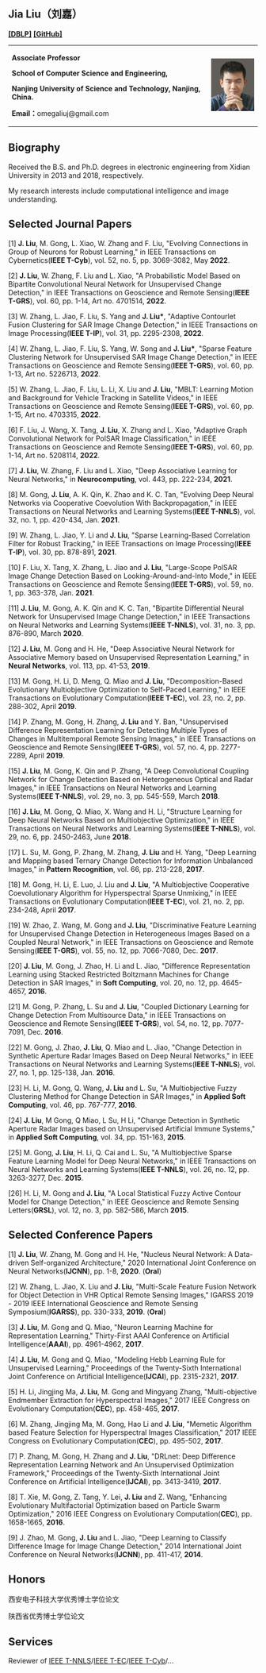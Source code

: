 ## Jia Liu（刘嘉）

[<b>[DBLP]</b>](https://dblp.org/pid/49/1245-20.html) [<b>[GitHub]</b>](https://liusiqinqinqin.github.io/)
<table border="0">
  <tr>
    <td width="80%">
      <p><b>Associate Professor</b></p>
      <p><b>School of Computer Science and Engineering,</b></p>
      <p><b>Nanjing University of Science and Technology, Nanjing, China.</b></p>
      <p><b>Email：</b>omegaliuj@gmail.com</p>
    </td>
    <td width="25%">
      <img src="/jialiu.jpg" width="100%">     
    </td>
  </tr>
</table>

## Biography
Received the B.S. and Ph.D. degrees in electronic engineering from Xidian University in 2013 and 2018, respectively.

My research interests include computational intelligence and image understanding.

## Selected Journal Papers
[1] <b>J. Liu</b>, M. Gong, L. Xiao, W. Zhang and F. Liu, "Evolving Connections in Group of Neurons for Robust Learning," in IEEE Transactions on Cybernetics(<b>IEEE T-Cyb</b>), vol. 52, no. 5, pp. 3069-3082, May <b>2022</b>.

[2] <b>J. Liu</b>, W. Zhang, F. Liu and L. Xiao, "A Probabilistic Model Based on Bipartite Convolutional Neural Network for Unsupervised Change Detection," in IEEE Transactions on Geoscience and Remote Sensing(<b>IEEE T-GRS</b>), vol. 60, pp. 1-14, Art no. 4701514, <b>2022</b>.

[3] W. Zhang, L. Jiao, F. Liu, S. Yang and <b>J. Liu*</b>, "Adaptive Contourlet Fusion Clustering for SAR Image Change Detection," in IEEE Transactions on Image Processing(<b>IEEE T-IP</b>), vol. 31, pp. 2295-2308, <b>2022</b>.

[4] W. Zhang, L. Jiao, F. Liu, S. Yang, W. Song and <b>J. Liu*</b>, "Sparse Feature Clustering Network for Unsupervised SAR Image Change Detection," in IEEE Transactions on Geoscience and Remote Sensing(<b>IEEE T-GRS</b>), vol. 60, pp. 1-13, Art no. 5226713, <b>2022</b>.

[5] W. Zhang, L. Jiao, F. Liu, L. Li, X. Liu and <b>J. Liu</b>, "MBLT: Learning Motion and Background for Vehicle Tracking in Satellite Videos," in IEEE Transactions on Geoscience and Remote Sensing(<b>IEEE T-GRS</b>), vol. 60, pp. 1-15, Art no. 4703315, <b>2022</b>.

[6] F. Liu, J. Wang, X. Tang, <b>J. Liu</b>, X. Zhang and L. Xiao, "Adaptive Graph Convolutional Network for PolSAR Image Classification," in IEEE Transactions on Geoscience and Remote Sensing(<b>IEEE T-GRS</b>), vol. 60, pp. 1-14, Art no. 5208114, <b>2022</b>.

[7] <b>J. Liu</b>, W. Zhang, F. Liu and L. Xiao, "Deep Associative Learning for Neural Networks," in <b>Neurocomputing</b>, vol. 443, pp. 222-234, <b>2021</b>.

[8] M. Gong, <b>J. Liu</b>, A. K. Qin, K. Zhao and K. C. Tan, "Evolving Deep Neural Networks via Cooperative Coevolution With Backpropagation," in IEEE Transactions on Neural Networks and Learning Systems(<b>IEEE T-NNLS</b>), vol. 32, no. 1, pp. 420-434, Jan. <b>2021</b>.

[9] W. Zhang, L. Jiao, Y. Li and <b>J. Liu</b>, "Sparse Learning-Based Correlation Filter for Robust Tracking," in IEEE Transactions on Image Processing(<b>IEEE T-IP</b>), vol. 30, pp. 878-891, <b>2021</b>.

[10] F. Liu, X. Tang, X. Zhang, L. Jiao and <b>J. Liu</b>, "Large-Scope PolSAR Image Change Detection Based on Looking-Around-and-Into Mode," in IEEE Transactions on Geoscience and Remote Sensing(<b>IEEE T-GRS</b>), vol. 59, no. 1, pp. 363-378, Jan. <b>2021</b>.

[11] <b>J. Liu</b>, M. Gong, A. K. Qin and K. C. Tan, "Bipartite Differential Neural Network for Unsupervised Image Change Detection," in IEEE Transactions on Neural Networks and Learning Systems(<b>IEEE T-NNLS</b>), vol. 31, no. 3, pp. 876-890, March <b>2020</b>.

[12] <b>J. Liu</b>, M. Gong and H. He, "Deep Associative Neural Network for Associative Memory based on Unsupervised Representation Learning," in <b>Neural Networks</b>, vol. 113, pp. 41-53, <b>2019</b>.

[13] M. Gong, H. Li, D. Meng, Q. Miao and <b>J. Liu</b>, "Decomposition-Based Evolutionary Multiobjective Optimization to Self-Paced Learning," in IEEE Transactions on Evolutionary Computation(<b>IEEE T-EC</b>), vol. 23, no. 2, pp. 288-302, April <b>2019</b>.

[14] P. Zhang, M. Gong, H. Zhang, <b>J. Liu</b> and Y. Ban, "Unsupervised Difference Representation Learning for Detecting Multiple Types of Changes in Multitemporal Remote Sensing Images," in IEEE Transactions on Geoscience and Remote Sensing(<b>IEEE T-GRS</b>), vol. 57, no. 4, pp. 2277-2289, April <b>2019</b>.

[15] <b>J. Liu</b>, M. Gong, K. Qin and P. Zhang, "A Deep Convolutional Coupling Network for Change Detection Based on Heterogeneous Optical and Radar Images," in IEEE Transactions on Neural Networks and Learning Systems(<b>IEEE T-NNLS</b>), vol. 29, no. 3, pp. 545-559, March <b>2018</b>.

[16] <b>J. Liu</b>, M. Gong, Q. Miao, X. Wang and H. Li, "Structure Learning for Deep Neural Networks Based on Multiobjective Optimization," in IEEE Transactions on Neural Networks and Learning Systems(<b>IEEE T-NNLS</b>), vol. 29, no. 6, pp. 2450-2463, June <b>2018</b>.

[17] L. Su, M. Gong, P. Zhang, M. Zhang, <b>J. Liu</b> and H. Yang, "Deep Learning and Mapping based Ternary Change Detection for Information Unbalanced Images," in <b>Pattern Recognition</b>, vol. 66, pp. 213-228, <b>2017</b>.

[18] M. Gong, H. Li, E. Luo, J. Liu and <b>J. Liu</b>, "A Multiobjective Cooperative Coevolutionary Algorithm for Hyperspectral Sparse Unmixing," in IEEE Transactions on Evolutionary Computation(<b>IEEE T-EC</b>), vol. 21, no. 2, pp. 234-248, April <b>2017</b>.

[19] W. Zhao, Z. Wang, M. Gong and <b>J. Liu</b>, "Discriminative Feature Learning for Unsupervised Change Detection in Heterogeneous Images Based on a Coupled Neural Network," in IEEE Transactions on Geoscience and Remote Sensing(<b>IEEE T-GRS</b>), vol. 55, no. 12, pp. 7066-7080, Dec. <b>2017</b>.

[20] <b>J. Liu</b>, M. Gong, J. Zhao, H. Li and L. Jiao, "Difference Representation Learning using Stacked Restricted Boltzmann Machines for Change Detection in SAR Images," in <b>Soft Computing</b>, vol. 20, no. 12, pp. 4645-4657, <b>2016</b>.

[21] M. Gong, P. Zhang, L. Su and <b>J. Liu</b>, "Coupled Dictionary Learning for Change Detection From Multisource Data," in IEEE Transactions on Geoscience and Remote Sensing(<b>IEEE T-GRS</b>), vol. 54, no. 12, pp. 7077-7091, Dec. <b>2016</b>.

[22] M. Gong, J. Zhao, <b>J. Liu</b>, Q. Miao and L. Jiao, "Change Detection in Synthetic Aperture Radar Images Based on Deep Neural Networks," in IEEE Transactions on Neural Networks and Learning Systems(<b>IEEE T-NNLS</b>), vol. 27, no. 1, pp. 125-138, Jan. <b>2016</b>.

[23] H. Li, M. Gong, Q. Wang, <b>J. Liu</b> and L. Su, "A Multiobjective Fuzzy Clustering Method for Change Detection in SAR Images," in <b>Applied Soft Computing</b>, vol. 46, pp. 767-777, <b>2016</b>.

[24] <b>J. Liu</b>, M Gong, Q Miao, L Su, H Li, "Change Detection in Synthetic Aperture Radar Images based on Unsupervised Artificial Immune Systems," in <b>Applied Soft Computing</b>, vol. 34, pp. 151-163, <b>2015</b>.

[25] M. Gong, <b>J. Liu</b>, H. Li, Q. Cai and L. Su, "A Multiobjective Sparse Feature Learning Model for Deep Neural Networks," in IEEE Transactions on Neural Networks and Learning Systems(<b>IEEE T-NNLS</b>), vol. 26, no. 12, pp. 3263-3277, Dec. <b>2015</b>.

[26] H. Li, M. Gong and <b>J. Liu</b>, "A Local Statistical Fuzzy Active Contour Model for Change Detection," in IEEE Geoscience and Remote Sensing Letters(<b>GRSL</b>), vol. 12, no. 3, pp. 582-586, March <b>2015</b>.



## Selected Conference Papers
[1] <b>J. Liu</b>, W. Zhang, M. Gong and H. He, "Nucleus Neural Network: A Data-driven Self-organized Architecture," 2020 International Joint Conference on Neural Networks(<b>IJCNN</b>), pp. 1-8, <b>2020</b>. (<b>Oral</b>)

[2] W. Zhang, L. Jiao, X. Liu and <b>J. Liu</b>, "Multi-Scale Feature Fusion Network for Object Detection in VHR Optical Remote Sensing Images," IGARSS 2019 - 2019 IEEE International Geoscience and Remote Sensing Symposium(<b>IGARSS</b>), pp. 330-333, <b>2019</b>. (<b>Oral</b>)

[3] <b>J. Liu</b>, M. Gong and Q. Miao, "Neuron Learning Machine for Representation Learning," Thirty-First AAAI Conference on Artificial Intelligence(<b>AAAI</b>), pp. 4961-4962, <b>2017</b>.

[4] <b>J. Liu</b>, M. Gong and Q. Miao, "Modeling Hebb Learning Rule for Unsupervised Learning," Proceedings of the Twenty-Sixth International Joint Conference on Artificial Intelligence(<b>IJCAI</b>), pp. 2315-2321, <b>2017</b>.

[5] H. Li, Jingjing Ma, <b>J. Liu</b>, M. Gong and Mingyang Zhang, "Multi-objective Endmember Extraction for Hyperspectral Images," 2017 IEEE Congress on Evolutionary Computation(<b>CEC</b>), pp. 458-465, <b>2017</b>.

[6] M. Zhang, Jingjing Ma, M. Gong, Hao Li and <b>J. Liu</b>, "Memetic Algorithm based Feature Selection for Hyperspectral Images Classification," 2017 IEEE Congress on Evolutionary Computation(<b>CEC</b>), pp. 495-502, <b>2017</b>.

[7] P. Zhang, M. Gong, H. Zhang and <b>J. Liu</b>, "DRLnet: Deep Difference Representation Learning Network and An Unsupervised Optimization Framework," Proceedings of the Twenty-Sixth International Joint Conference on Artificial Intelligence(<b>IJCAI</b>), pp. 3413-3419, <b>2017</b>.

[8] T. Xie, M. Gong, Z. Tang, Y. Lei, <b>J. Liu</b> and Z. Wang, "Enhancing Evolutionary Multifactorial Optimization based on Particle Swarm Optimization," 2016 IEEE Congress on Evolutionary Computation(<b>CEC</b>), pp. 1658-1665, <b>2016</b>.

[9] J. Zhao, M. Gong, <b>J. Liu</b> and L. Jiao, "Deep Learning to Classify Difference Image for Image Change Detection," 2014 International Joint Conference on Neural Networks(<b>IJCNN</b>), pp. 411-417, <b>2014</b>.

## Honors
西安电子科技大学优秀博士学位论文

陕西省优秀博士学位论文

## Services
Reviewer of [IEEE T-NNLS](https://ieeexplore.ieee.org/xpl/RecentIssue.jsp?punumber=5962385)/[IEEE T-EC](https://ieeexplore.ieee.org/xpl/RecentIssue.jsp?punumber=4235)/[IEEE T-Cyb](https://ieeexplore.ieee.org/xpl/RecentIssue.jsp?reload=true&punumber=6221036)/...
